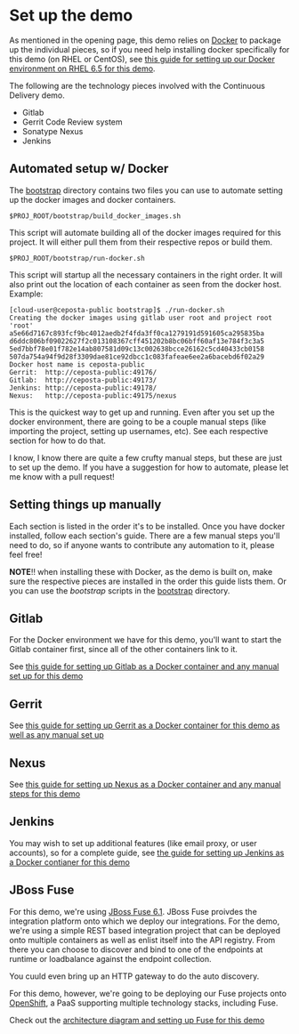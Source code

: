 # Set up the demo
    
As mentioned in the opening page, this demo relies on [Docker](http://docker.com) to package up the individual
pieces, so if you need help installing docker specifically for this demo (on RHEL or CentOS), see [this guide for setting up our Docker environment on RHEL 6.5 for this demo](set-up-docker.md).

The following are the technology pieces involved with the Continuous Delivery demo. 

* Gitlab 
* Gerrit Code Review system
* Sonatype Nexus
* Jenkins




## Automated setup w/ Docker
The [bootstrap](../bootstrap) directory contains two files you can use to automate setting up the docker images
and docker containers.

    $PROJ_ROOT/bootstrap/build_docker_images.sh
    
This script will automate building all of the docker images required for this project. It will either pull them
from their respective repos or build them.


    $PROJ_ROOT/bootstrap/run-docker.sh
    
This script will startup all the necessary containers in the right order. It will also print out the location
of each container as seen from the docker host. Example:

    [cloud-user@ceposta-public bootstrap]$ ./run-docker.sh 
    Creating the docker images using gitlab user root and project root 'root'
    a5e66d7167c893fcf9bc4012aedb2f4fda3ff0ca1279191d591605ca295835ba
    d6ddc806bf09022627f2c013108367cff451202b8bc06bff60af13e784f3c3a5
    5ed7bbf78e01f782e14ab807581d09c13c002638bcce26162c5cd40433cb0158
    507da754a94f9d28f3309dae81ce92dbcc1c083fafeae6ee2a6bacebd6f02a29
    Docker host name is ceposta-public
    Gerrit:  http://ceposta-public:49176/
    Gitlab:  http://ceposta-public:49173/
    Jenkins: http://ceposta-public:49178/
    Nexus:   http://ceposta-public:49175/nexus

    
This is the quickest way to get up and running. Even after you set up the docker environment, there are going to be a
couple manual steps (like importing the project, setting up usernames, etc). See each respective section for how
to do that. 

I know, I know there are quite a few crufty manual steps, but these are just to set up the demo. If you have a suggestion
for how to automate, please let me know with a pull request!

## Setting things up manually


Each section is listed in the order it's to be installed. Once you have docker installed, follow each section's guide.
There are a few manual steps you'll need to do, so if anyone wants to contribute any automation to it, please feel free!

__NOTE__!! when installing these with Docker, as the demo is built on, make sure the respective pieces
are installed in the order this guide lists them. Or you can use the _bootstrap_ scripts in the [bootstrap](../bootstrap)
directory.

## Gitlab
For the Docker environment we have for this demo, you'll want to start the Gitlab container first, since 
all of the other containers link to it.

See [this guide for setting up Gitlab as a Docker container and any manual set up for this demo](set-up-gitlab.md)

## Gerrit
See [this guide for setting up Gerrit as a Docker container for this demo as well as any manual set up](set-up-gerrit.md)

## Nexus

See [this guide for setting up Nexus as a Docker container and any manual steps for this demo](set-up-nexus.md)

## Jenkins

You may wish to set up additional features (like email proxy, or user accounts), so for a complete guide,
see [the guide for setting up Jenkins as a Docker contianer for this demo](set-up-jenkins.md)


## JBoss Fuse
For this demo, we're using [JBoss Fuse 6.1][fuse]. JBoss Fuse proivdes the integration platform onto which we deploy
our integrations. For the demo, we're using a simple REST based integration project that can be deployed onto 
multiple containers as well as enlist itself into the API registry. From there you can choose to discover and bind to
one of the endpoints at runtime or loadbalance against the endpoint collection.

You cuuld even bring up an HTTP gateway to do the auto discovery.

For this demo, however, we're going to be deploying our Fuse projects onto [OpenShift][openshift], a 
PaaS supporting multiple technology stacks, including Fuse. 

Check out the [architecture diagram and setting up Fuse for this demo](set-up-fuse.md)



[docker]: https://www.docker.com
[fuse]: http://www.jboss.org/products/fuse/overview/
[microservices]: http://microservices.io
[openshift]: https://www.openshift.com
[dockerfile]: https://docs.docker.com/reference/builder/
[vbox]: https://www.virtualbox.org
[gerrit]: https://code.google.com/p/gerrit/
[gitlab]: https://about.gitlab.com
[nexus]: http://www.sonatype.org/nexus/
[cd]: http://en.wikipedia.org/wiki/Continuous_delivery
